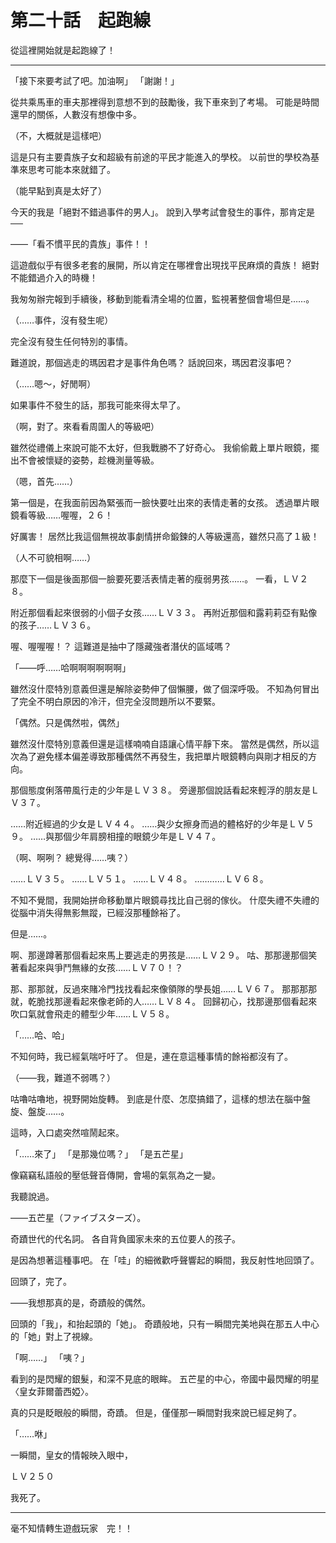 # 第二十話　起跑線

從這裡開始就是起跑線了！

---

「接下來要考試了吧。加油啊」
「謝謝！」

從共乘馬車的車夫那裡得到意想不到的鼓勵後，我下車來到了考場。
可能是時間還早的關係，人數沒有想像中多。

（不，大概就是這樣吧）

這是只有主要貴族子女和超級有前途的平民才能進入的學校。
以前世的學校為基準來思考可能本來就錯了。

（能早點到真是太好了）

今天的我是「絕對不錯過事件的男人」。
說到入學考試會發生的事件，那肯定是──

――「看不慣平民的貴族」事件！！

這遊戲似乎有很多老套的展開，所以肯定在哪裡會出現找平民麻煩的貴族！
絕對不能錯過介入的時機！

我匆匆辦完報到手續後，移動到能看清全場的位置，監視著整個會場但是……。

（……事件，沒有發生呢）

完全沒有發生任何特別的事情。

難道說，那個逃走的瑪因君才是事件角色嗎？
話說回來，瑪因君沒事吧？

（……嗯～，好閒啊）

如果事件不發生的話，那我可能來得太早了。

（啊，對了。來看看周圍人的等級吧）

雖然從禮儀上來說可能不太好，但我戰勝不了好奇心。
我偷偷戴上單片眼鏡，擺出不會被懷疑的姿勢，趁機測量等級。

（嗯，首先……）

第一個是，在我面前因為緊張而一臉快要吐出來的表情走著的女孩。
透過單片眼鏡看等級……喔喔，２６！

好厲害！
居然比我這個無視故事劇情拼命鍛鍊的人等級還高，雖然只高了１級！

（人不可貌相啊……）

那麼下一個是後面那個一臉要死要活表情走著的瘦弱男孩……。
一看，ＬＶ２８。

附近那個看起來很弱的小個子女孩……ＬＶ３３。
再附近那個和露莉莉亞有點像的孩子……ＬＶ３６。

喔、喔喔喔！？
這難道是抽中了隱藏強者潛伏的區域嗎？

「――呼……哈啊啊啊啊啊啊」

雖然沒什麼特別意義但還是解除姿勢伸了個懶腰，做了個深呼吸。
不知為何冒出了完全不明白原因的冷汗，但完全沒問題所以不要緊。

「偶然。只是偶然啦，偶然」

雖然沒什麼特別意義但還是這樣喃喃自語讓心情平靜下來。
當然是偶然，所以這次為了避免樣本偏差導致那種偶然不再發生，我把單片眼鏡轉向與剛才相反的方向。

那個態度俐落帶風行走的少年是ＬＶ３８。
旁邊那個說話看起來輕浮的朋友是ＬＶ３７。

……附近經過的少女是ＬＶ４４。
……與少女擦身而過的體格好的少年是ＬＶ５９。
……與那個少年肩膀相撞的眼鏡少年是ＬＶ４７。

（啊、啊咧？ 總覺得……咦？）

……ＬＶ３５。
……ＬＶ５１。
……ＬＶ４８。
…………ＬＶ６８。

不知不覺間，我開始拼命移動單片眼鏡尋找比自己弱的傢伙。
什麼失禮不失禮的從腦中消失得無影無蹤，已經沒那種餘裕了。

但是……。

啊、那邊蹲著那個看起來馬上要逃走的男孩是……ＬＶ２９。
咕、那那邊那個笑著看起來與爭鬥無緣的女孩……ＬＶ７０！？

那、那那就，反過來賭冷門找找看起來像領隊的學長姐……ＬＶ６７。
那那那那就，乾脆找那邊看起來像老師的人……ＬＶ８４。
回歸初心，找那邊那個看起來吹口氣就會飛走的體型少年……ＬＶ５８。

「……哈、哈」

不知何時，我已經氣喘吁吁了。
但是，連在意這種事情的餘裕都沒有了。

（――我，難道不弱嗎？）

咕嚕咕嚕地，視野開始旋轉。
到底是什麼、怎麼搞錯了，這樣的想法在腦中盤旋、盤旋……。

這時，入口處突然喧鬧起來。

「……來了」
「是那幾位嗎？」
「是五芒星」

像竊竊私語般的壓低聲音傳開，會場的氣氛為之一變。

我聽說過。

――五芒星（ファイブスターズ）。

奇蹟世代的代名詞。
各自背負國家未來的五位要人的孩子。

是因為想著這種事吧。
在「哇」的細微歡呼聲響起的瞬間，我反射性地回頭了。

回頭了，完了。

――我想那真的是，奇蹟般的偶然。

回頭的「我」，和抬起頭的「她」。
奇蹟般地，只有一瞬間完美地與在那五人中心的「她」對上了視線。

「啊……」
「咦？」

看到的是閃耀的銀髮，和深不見底的眼眸。
五芒星的中心，帝國中最閃耀的明星〈皇女菲爾蕾西婭〉。

真的只是眨眼般的瞬間，奇蹟。
但是，僅僅那一瞬間對我來說已經足夠了。

「……咻」

一瞬間，皇女的情報映入眼中，

ＬＶ２５０

我死了。

---

毫不知情轉生遊戲玩家　完！！